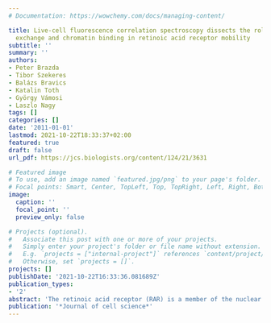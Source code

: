 ```yaml
---
# Documentation: https://wowchemy.com/docs/managing-content/

title: Live-cell fluorescence correlation spectroscopy dissects the role of coregulator
  exchange and chromatin binding in retinoic acid receptor mobility
subtitle: ''
summary: ''
authors:
- Peter Brazda
- Tibor Szekeres
- Balázs Bravics
- Katalin Toth
- György Vámosi
- Laszlo Nagy
tags: []
categories: []
date: '2011-01-01'
lastmod: 2021-10-22T18:33:37+02:00
featured: true
draft: false
url_pdf: https://jcs.biologists.org/content/124/21/3631

# Featured image
# To use, add an image named `featured.jpg/png` to your page's folder.
# Focal points: Smart, Center, TopLeft, Top, TopRight, Left, Right, BottomLeft, Bottom, BottomRight.
image:
  caption: ''
  focal_point: ''
  preview_only: false

# Projects (optional).
#   Associate this post with one or more of your projects.
#   Simply enter your project's folder or file name without extension.
#   E.g. `projects = ["internal-project"]` references `content/project/deep-learning/index.md`.
#   Otherwise, set `projects = []`.
projects: []
publishDate: '2021-10-22T16:33:36.081689Z'
publication_types:
- '2'
abstract: 'The retinoic acid receptor (RAR) is a member of the nuclear receptor superfamily. This ligand-inducible transcription factor binds to DNA as a heterodimer with the retinoid X receptor (RXR) in the nucleus. The nucleus is a dynamic compartment and live-cell imaging techniques make it possible to investigate transcription factor action in real-time. We studied the diffusion of EGFP–RAR by fluorescence correlation spectroscopy (FCS) to uncover the molecular interactions determining receptor mobility. In the absence of ligand, we identified two distinct species with different mobilities. The fast component has a diffusion coefficient of D1=1.8–6.0 μm2/second corresponding to small oligomeric forms, whereas the slow component with D2=0.05–0.10 μm2/second corresponds to interactions of RAR with the chromatin or other large structures. The RAR ligand-binding-domain fragment also has a slow component, probably as a result of indirect DNA-binding through RXR, with lower affinity than the intact RAR–RXR complex. Importantly, RAR-agonist treatment shifts the equilibrium towards the slow population of the wild-type receptor, but without significantly changing the mobility of either the fast or the slow population. By using a series of mutant forms of the receptor with altered DNA- or coregulator-binding capacity we found that the slow component is probably related to chromatin binding, and that coregulator exchange, specifically the binding of the coactivator complex, is the main determinant contributing to the redistribution of RAR during ligand activation.'
publication: '*Journal of cell science*'
---
```

